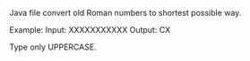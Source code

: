 Java file convert old Roman numbers to shortest possible way.

Example:
Input: XXXXXXXXXXX 
Output: CX

Type only UPPERCASE.
